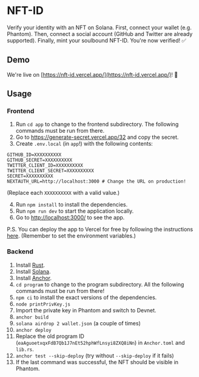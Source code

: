 # NFT-ID

Verify your identity with an NFT on Solana. First, connect your wallet (e.g. Phantom). Then, connect a social account (GitHub and Twitter are already supported). Finally, mint your soulbound NFT-ID. You're now verified! ✅

## Demo

We're live on [https://nft-id.vercel.app/](https://nft-id.vercel.app/)! 🎉

## Usage

### Frontend

1. Run `cd app` to change to the frontend subdirectory. The following commands must be run from there.
2. Go to https://generate-secret.vercel.app/32 and copy the secret.
3. Create `.env.local` (in `app`!) with the following contents:

```
GITHUB_ID=XXXXXXXXXX
GITHUB_SECRET=XXXXXXXXXX
TWITTER_CLIENT_ID=XXXXXXXXXX
TWITTER_CLIENT_SECRET=XXXXXXXXXX
SECRET=XXXXXXXXXX
NEXTAUTH_URL=http://localhost:3000 # Change the URL on production!
```

(Replace each `XXXXXXXXXX` with a valid value.)

4. Run `npm install` to install the dependencies.
5. Run `npm run dev` to start the application locally.
6. Go to [http://localhost:3000/](http://localhost:3000/) to see the app.

P.S. You can deploy the app to Vercel for free by following the instructions [here](https://vercel.com/new?utm_medium=default-template&filter=next.js&utm_source=create-next-app&utm_campaign=create-next-app-readme). (Remember to set the environment variables.)

### Backend

1. Install [Rust](https://www.rust-lang.org/tools/install).
2. Install [Solana](https://docs.solana.com/cli/install-solana-cli-tools#macos--linux).
3. Install [Anchor](https://www.anchor-lang.com/docs/installation#anchor).
4. `cd program` to change to the program subdirectory. All the following commands must be run from there!
5. `npm ci` to install the exact versions of the dependencies.
6. `node printPrivKey.js`
7. Import the private key in Phantom and switch to Devnet.
8. `anchor build`
9. `solana airdrop 2 wallet.json` (a couple of times)
10. `anchor deploy`
11. Replace the old program ID (`eaAguoetxqxFdB7Qb1J7nEt52hphWfLnsyi8ZXQ8iNn`) in `Anchor.toml` and `lib.rs`.
12. `anchor test --skip-deploy` (try without `--skip-deploy` if it fails)
13. If the last command was successful, the NFT should be visible in Phantom.
